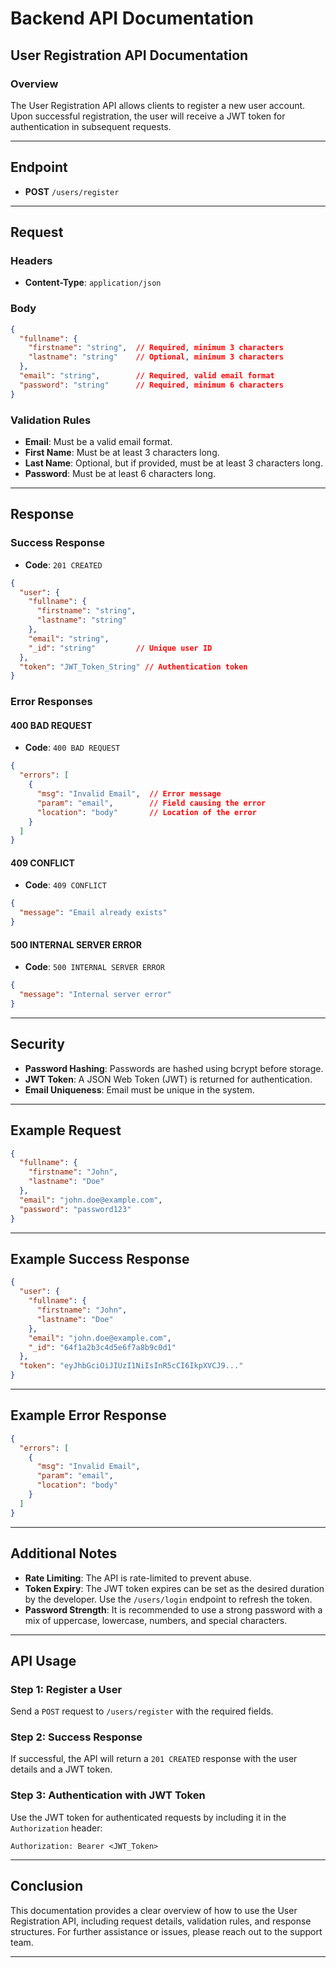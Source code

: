 # Backend API Documentation

## User Registration API Documentation

### Overview
The User Registration API allows clients to register a new user account. Upon successful registration, the user will receive a JWT token for authentication in subsequent requests.

---

## Endpoint

- **POST** `/users/register`

---

## Request

### Headers

- **Content-Type**: `application/json`

### Body

```json
{
  "fullname": {
    "firstname": "string",  // Required, minimum 3 characters
    "lastname": "string"    // Optional, minimum 3 characters
  },
  "email": "string",        // Required, valid email format
  "password": "string"      // Required, minimum 6 characters
}
```

### Validation Rules

- **Email**: Must be a valid email format.
- **First Name**: Must be at least 3 characters long.
- **Last Name**: Optional, but if provided, must be at least 3 characters long.
- **Password**: Must be at least 6 characters long.

---

## Response

### Success Response

- **Code**: `201 CREATED`
  
```json
{
  "user": {
    "fullname": {
      "firstname": "string",
      "lastname": "string"
    },
    "email": "string",
    "_id": "string"         // Unique user ID
  },
  "token": "JWT_Token_String" // Authentication token
}
```

### Error Responses

#### 400 BAD REQUEST

- **Code**: `400 BAD REQUEST`
  
```json
{
  "errors": [
    {
      "msg": "Invalid Email",  // Error message
      "param": "email",        // Field causing the error
      "location": "body"       // Location of the error
    }
  ]
}
```

#### 409 CONFLICT

- **Code**: `409 CONFLICT`
  
```json
{
  "message": "Email already exists"
}
```

#### 500 INTERNAL SERVER ERROR

- **Code**: `500 INTERNAL SERVER ERROR`
  
```json
{
  "message": "Internal server error"
}
```

---

## Security

- **Password Hashing**: Passwords are hashed using bcrypt before storage.
- **JWT Token**: A JSON Web Token (JWT) is returned for authentication.
- **Email Uniqueness**: Email must be unique in the system.

---

## Example Request

```json
{
  "fullname": {
    "firstname": "John",
    "lastname": "Doe"
  },
  "email": "john.doe@example.com",
  "password": "password123"
}
```

---

## Example Success Response

```json
{
  "user": {
    "fullname": {
      "firstname": "John",
      "lastname": "Doe"
    },
    "email": "john.doe@example.com",
    "_id": "64f1a2b3c4d5e6f7a8b9c0d1"
  },
  "token": "eyJhbGciOiJIUzI1NiIsInR5cCI6IkpXVCJ9..."
}
```

---

## Example Error Response

```json
{
  "errors": [
    {
      "msg": "Invalid Email",
      "param": "email",
      "location": "body"
    }
  ]
}
```

---

## Additional Notes

- **Rate Limiting**: The API is rate-limited to prevent abuse.
- **Token Expiry**: The JWT token expires can be set as the desired duration by the developer. Use the `/users/login` endpoint to refresh the token.
- **Password Strength**: It is recommended to use a strong password with a mix of uppercase, lowercase, numbers, and special characters.

---

## API Usage

### Step 1: Register a User

Send a `POST` request to `/users/register` with the required fields.

### Step 2: Success Response

If successful, the API will return a `201 CREATED` response with the user details and a JWT token.

### Step 3: Authentication with JWT Token

Use the JWT token for authenticated requests by including it in the `Authorization` header:

```text
Authorization: Bearer <JWT_Token>
```

---

## Conclusion

This documentation provides a clear overview of how to use the User Registration API, including request details, validation rules, and response structures. For further assistance or issues, please reach out to the support team.

---